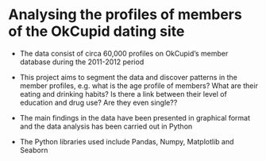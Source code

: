 # Analysing the profiles of members of the OkCupid dating site

- The data consist of circa 60,000 profiles on OkCupid’s member database during the 2011-2012 period

- This project aims to segment the data and discover patterns in the member profiles, e.g. what is the age profile of members? What are their eating and drinking habits? Is there a link between their level of education and drug use? Are they even single??

- The main findings in the data have been presented in graphical format and the data analysis has been carried out in Python

- The Python libraries used include Pandas, Numpy, Matplotlib and Seaborn

